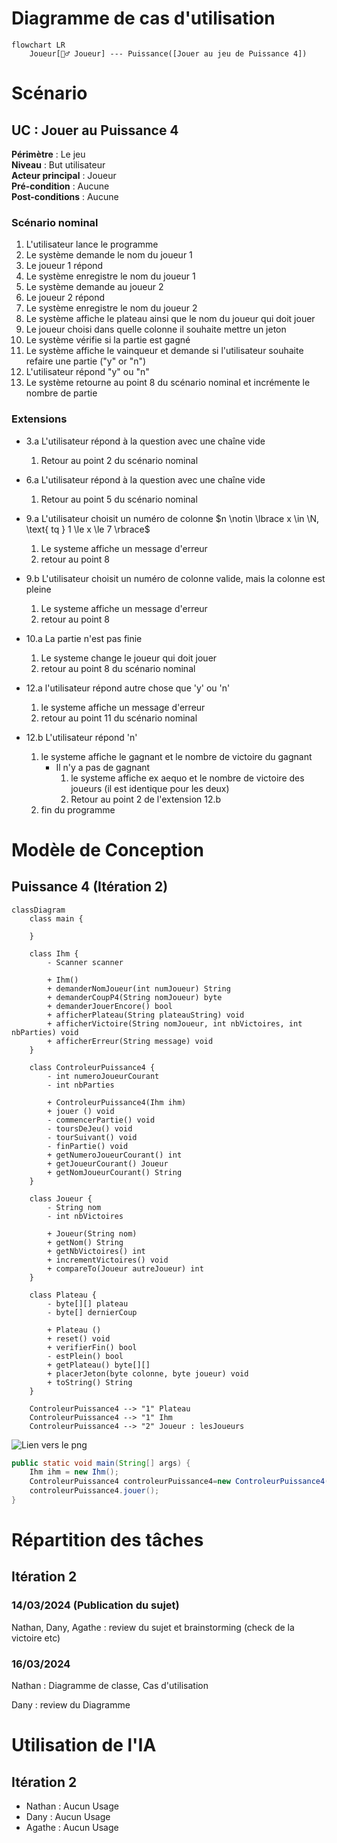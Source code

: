 # Diagramme de cas d'utilisation

```Mermaid
flowchart LR
    Joueur[🧍‍♂️ Joueur] --- Puissance([Jouer au jeu de Puissance 4])
```

# Scénario

## **UC : Jouer au Puissance 4**
**Périmètre** : Le jeu <br>
**Niveau** : But utilisateur <br>
**Acteur principal** : Joueur<br>
**Pré-condition** : Aucune<br>
**Post-conditions** : Aucune

### Scénario nominal

1.  L'utilisateur lance le programme
2.  Le système demande le nom du joueur 1
3.  Le joueur 1 répond
4.  Le système enregistre le nom du joueur 1
5.  Le système demande au joueur 2
6.  Le joueur 2 répond
7.  Le système enregistre le nom du joueur 2
8.  Le système affiche le plateau ainsi que le nom du joueur qui doit jouer
9.  Le joueur choisi dans quelle colonne il souhaite mettre un jeton 
10. Le système vérifie si la partie est gagné
11. Le système affiche le vainqueur et demande si l'utilisateur souhaite refaire une partie ("y" or "n")
12. L'utilisateur répond "y" ou "n"
13. Le système retourne au point 8 du scénario nominal et incrémente le nombre de partie


### Extensions

- 3.a L'utilisateur répond à la question avec une chaîne vide
    1. Retour au point 2 du scénario nominal

- 6.a L'utilisateur répond à la question avec une chaîne vide
    1. Retour au point 5 du scénario nominal

- 9.a L'utilisateur choisit un numéro de colonne $n \notin \lbrace x \in \N, \text{ tq } 1 \le x \le 7 \rbrace$
    1. Le systeme affiche un message d'erreur
    2. retour au point 8

- 9.b L'utilisateur choisit un numéro de colonne valide, mais la colonne est pleine
    1. Le systeme affiche un message d'erreur
    2. retour au point 8

- 10.a La partie n'est pas finie
    1. Le systeme change le joueur qui doit jouer
    2. retour au point 8 du scénario nominal

- 12.a l'utilisateur répond autre chose que 'y' ou 'n'
    1. le systeme affiche un message d'erreur
    2. retour au point 11 du scénario nominal

- 12.b L'utilisateur répond 'n'
    1. le systeme affiche le gagnant et le nombre de victoire du gagnant
        - Il n'y a pas de gagnant
            1. le systeme affiche ex aequo et le nombre de victoire des joueurs (il est identique pour les deux)
            2. Retour au point 2 de l'extension 12.b
    2. fin du programme


# Modèle de Conception

## Puissance 4 (Itération 2)

```mermaid
classDiagram
    class main {

    }

    class Ihm {
        - Scanner scanner

        + Ihm()
        + demanderNomJoueur(int numJoueur) String
        + demanderCoupP4(String nomJoueur) byte
        + demanderJouerEncore() bool
        + afficherPlateau(String plateauString) void
        + afficherVictoire(String nomJoueur, int nbVictoires, int nbParties) void
        + afficherErreur(String message) void
    }

    class ControleurPuissance4 {
        - int numeroJoueurCourant
        - int nbParties
        
        + ControleurPuissance4(Ihm ihm)
        + jouer () void
        - commencerPartie() void
        - toursDeJeu() void
        - tourSuivant() void
        - finPartie() void
        + getNumeroJoueurCourant() int
        + getJoueurCourant() Joueur
        + getNomJoueurCourant() String
    }

    class Joueur {
        - String nom
        - int nbVictoires

        + Joueur(String nom)
        + getNom() String
        + getNbVictoires() int
        + incrementVictoires() void
        + compareTo(Joueur autreJoueur) int
    }

    class Plateau {
        - byte[][] plateau
        - byte[] dernierCoup
                
        + Plateau ()
        + reset() void
        + verifierFin() bool
        - estPlein() bool
        + getPlateau() byte[][]
        + placerJeton(byte colonne, byte joueur) void
        + toString() String
    }

    ControleurPuissance4 --> "1" Plateau
    ControleurPuissance4 --> "1" Ihm
    ControleurPuissance4 --> "2" Joueur : lesJoueurs
```

![Lien vers le png](https://mermaid.ink/img/pako:eNqNVbGO2zAM_RVBk4NLhhadMnS5uwIN0EOAFF3qDjqZSdTaYkBLAYpD_r20ZcWOrOCqxZb4SJN8fPKb1FiBXEtdq7Z9MupAqimt4NWfiEYZK95KG84u8SUYvx6bziaGtRI7rawFEm14RnS3Hjp0sZgeVNAoWwG9YLNBD54KY52wftgtxM6RsYecyyP609abtlVWw6ciAIXFqytH-vkr59kB6NlqJCgW4hWxnqLUfm_0EWhbKwfKx8CnsA27hTijqXJeP4x2aDhwms9S9JW9RkAbD7aKnIH2fshnoq4xQ8AGuOIDTOEJJY9oHWHNPmN7bjkaegyEITduJSnrZpCY22iY5pf7TtHNgzk2NyT_7votirTCldDYNMBuFL6TQTjOrH2CDfg7xp03Z049Y90beyfsgziAe5nXX_Qzk-BSRNinwSLLI246uAlBAZrI5joucxauI3MrpkEwo-dinlWRU1BnGoPOqzZWEzAxbopJW8jcnRTBdyyGcpR3BBPtZUsfRDUfR5alNUHUoyk3dTHC7T3COYLLZHkGMnuO-8XYjNS5EVHlmeuCFc-juQGHtr-VNNbIV9oycqXR132x6UcdBsS9KcgKdLX6LEr5oZSxwv_CstzexX1k3MDRWtTQhvdWLiUrgC_3iu_-no9SuiPzXso1v1aK_pSytBfGMbW4-2u1XDvysJT-VHGKw68iHkJlHNK34V_SPS7_APtv-bM?type=png)




```java
public static void main(String[] args) {
    Ihm ihm = new Ihm();
    ControleurPuissance4 controleurPuissance4=new ControleurPuissance4(ihm);
    controleurPuissance4.jouer();
}
```

# Répartition des tâches
## Itération 2

### 14/03/2024 (Publication du sujet)

Nathan, Dany, Agathe : review du sujet et brainstorming (check de la victoire etc)

### 16/03/2024

Nathan : Diagramme de classe, Cas d'utilisation

Dany : review du Diagramme

# Utilisation de l'IA
## Itération 2

- Nathan : Aucun Usage
- Dany : Aucun Usage
- Agathe : Aucun Usage
